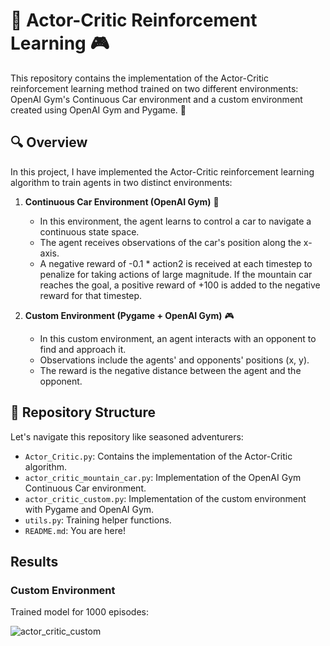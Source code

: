 # 🚀 Actor-Critic Reinforcement Learning 🎮

This repository contains the implementation of the Actor-Critic reinforcement learning method trained on two different environments: OpenAI Gym's Continuous Car environment and a custom environment created using OpenAI Gym and Pygame. 🤖

## 🔍 Overview

In this project, I have implemented the Actor-Critic reinforcement learning algorithm to train agents in two distinct environments:

1. **Continuous Car Environment (OpenAI Gym)** 🚗
    - In this environment, the agent learns to control a car to navigate a continuous state space.
    - The agent receives observations of the car's position along the x-axis.
    - A negative reward of -0.1 * action2 is received at each timestep to penalize for taking actions of large magnitude. If the mountain car reaches the goal, a positive reward of +100 is added to the negative reward for that timestep.

2. **Custom Environment (Pygame + OpenAI Gym)** 🎮
    - In this custom environment, an agent interacts with an opponent to find and approach it.
    - Observations include the agents' and opponents' positions (x, y).
    - The reward is the negative distance between the agent and the opponent.


## 📁 Repository Structure

Let's navigate this repository like seasoned adventurers:

- `Actor_Critic.py`: Contains the implementation of the Actor-Critic algorithm.
- `actor_critic_mountain_car.py`: Implementation of the OpenAI Gym Continuous Car environment.
- `actor_critic_custom.py`: Implementation of the custom environment with Pygame and OpenAI Gym.
- `utils.py`: Training helper functions.
- `README.md`: You are here!

## Results
### Custom Environment
Trained model for 1000 episodes:

![actor_critic_custom](https://github.com/sobhanshukueian/Reinforcement-Learning-Playground/assets/47561760/d166b1cc-3ee7-4a71-ab6e-5bf22d3fa223)

